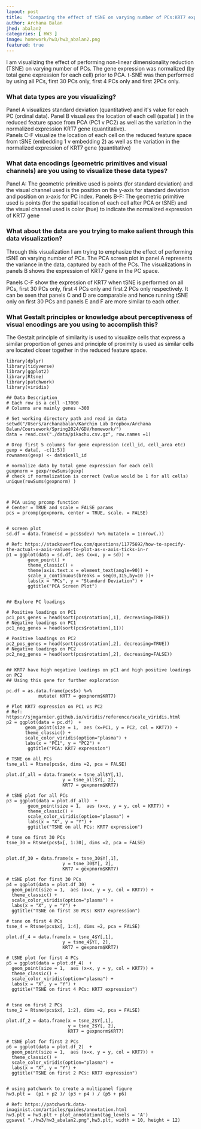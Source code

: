```yaml
---
layout: post
title:  "Comparing the effect of tSNE on varying number of PCs:KRT7 expression"
author: Archana Balan
jhed: abalan2
categories: [ HW3 ]
image: homework/hw3/hw3_abalan2.png
featured: true
---
```

I am visualizing the effect of performing non-linear dimensionality reduction (TSNE) on varying number of PCs.  The gene 
expression was normalized (by total gene expression for each cell) prior to PCA. t-SNE was then performed by using all PCs, first 
30 PCs only, first 4 PCs only and first 2PCs only. 

### What data types are you visualizing?
Panel A visualizes standard deviation (quantitative) and it's value for each PC (ordinal data). 
Panel B visualizes the location of each cell (spatial ) in the reduced feature space from PCA (PC1 v PC2) as well as the variation 
in the normalized expression  KRT7 gene (quantitative).  
Panels C-F visualize the location of each cell on the reduced feature space from tSNE (embedding 1 v embedding 2) as well as the 
variation in the normalized expression of KRT7 gene (quantitative)

### What data encodings (geometric primitives and visual channels) are you using to visualize these data types?
Panel A: The geometric primitive used is points (for standard deviation) and the visual channel used is the position on the y-axis 
for standard deviation and position on x-axis for PC index. 
Panels B-F: The geometric primitive used is points  (for the spatial location of each cell after PCA or tSNE) and the visual 
channel used is color (hue) to indicate the normalized expression of KRT7 gene 

### What about the data are you trying to make salient through this data visualization? 

Through this visualization I am trying to emphasize the effect of performing tSNE on varying number of PCs. The PCA screen plot in 
panel A represents the variance in the data, captured by each of the PCs. The visualizations in panels B shows the expression of 
KRT7 gene in the PC space. 

Panels  C-F show the expression of KRT7 when tSNE is performed on all PCs, first 30 PCs only, first 4 PCs only and first 2 PCs 
only respectively. It can be seen that panels C and D are comparable and hence running tSNE only on first 30 PCs and panels E and 
F are more similar to each other.

### What Gestalt principles or knowledge about perceptiveness of visual encodings are you using to accomplish this?

The Gestalt principle of similarity is used to visualize cells that express a similar proportion of genes and principle of 
proximity is used as similar cells are located closer together in the reduced feature space. 




```{r}
library(dplyr)
library(tidyverse)
library(ggplot2)
library(Rtsne)
library(patchwork)
library(viridis)

## Data Description
# Each row is a cell ~17000
# Columns are mainly genes ~300

# Set working directory path and read in data
setwd("/Users/archanabalan/Karchin Lab Dropbox/Archana Balan/Coursework/Spring2024/GDV/homework/")
data = read.csv("./data/pikachu.csv.gz", row.names =1)

# Drop first 5 columns for gene expression (cell_id, cell_area etc)
gexp = data[, -c(1:5)]
rownames(gexp) <- data$cell_id

# normalize data by total gene expression for each cell
gexpnorm = gexp/rowSums(gexp)
# check if normalization is correct (value would be 1 for all cells)
unique(rowSums(gexpnorm) )



# PCA using prcomp function
# Center = TRUE and scale = FALSE params
pcs = prcomp(gexpnorm, center = TRUE, scale. = FALSE)


# screen plot
sd.df = data.frame(sd = pcs$sdev) %>% mutate(x = 1:nrow(.))

# Ref: https://stackoverflow.com/questions/11775692/how-to-specify-the-actual-x-axis-values-to-plot-as-x-axis-ticks-in-r
p1 = ggplot(data = sd.df, aes (x=x, y = sd)) + 
        geom_point() +
        theme_classic() +
        theme(axis.text.x = element_text(angle=90)) +
        scale_x_continuous(breaks = seq(0,315,by=10 ))+
        labs(x = "PCs", y = "Standard Deviation") +
        ggtitle("PCA Screen Plot")


## Explore PC loadings

# Positive loadings on PC1
pc1_pos_genes = head(sort(pcs$rotation[,1], decreasing=TRUE))
# Negative loadings on PC1
pc1_neg_genes = head(sort(pcs$rotation[,1]))

# Positive loadings on PC2
pc2_pos_genes = head(sort(pcs$rotation[,2], decreasing=TRUE))
# Negative loadings on PC2
pc2_neg_genes = head(sort(pcs$rotation[,2], decreasing=FALSE))


## KRT7 have high negative loadings on pC1 and high positive loadings on PC2 
## Using this gene for further exploration

pc.df = as.data.frame(pcs$x) %>% 
            mutate( KRT7 = gexpnorm$KRT7)

# Plot KRT7 expression on PC1 vs PC2 
# Ref: https://sjmgarnier.github.io/viridis/reference/scale_viridis.html
p2 = ggplot(data = pc.df)  + 
       geom_point(size = 1,  aes (x=PC1, y = PC2, col = KRT7)) +
       theme_classic() + 
       scale_color_viridis(option="plasma") +
       labs(x = "PC1", y = "PC2") +
        ggtitle("PCA: KRT7 expression")

# TSNE on all PCs
tsne_all = Rtsne(pcs$x, dims =2, pca = FALSE)

plot.df_all = data.frame(x = tsne_all$Y[,1],
                     y = tsne_all$Y[, 2], 
                     KRT7 = gexpnorm$KRT7)

# tSNE plot for all PCs
p3 = ggplot(data = plot.df_all)  + 
        geom_point(size = 1,  aes (x=x, y = y, col = KRT7)) +
        theme_classic() + 
        scale_color_viridis(option="plasma") +
        labs(x = "X", y = "Y") +
        ggtitle("TSNE on all PCs: KRT7 expression")

# tsne on first 30 PCs
tsne_30 = Rtsne(pcs$x[, 1:30], dims =2, pca = FALSE)


plot.df_30 = data.frame(x = tsne_30$Y[,1],
                     y = tsne_30$Y[, 2], 
                     KRT7 = gexpnorm$KRT7)

# tSNE plot for first 30 PCs
p4 = ggplot(data = plot.df_30)  + 
  geom_point(size = 1,  aes (x=x, y = y, col = KRT7)) +
  theme_classic() + 
  scale_color_viridis(option="plasma") +
  labs(x = "X", y = "Y") +
  ggtitle("TSNE on first 30 PCs: KRT7 expression")

# tsne on first 4 PCs
tsne_4 = Rtsne(pcs$x[, 1:4], dims =2, pca = FALSE)

plot.df_4 = data.frame(x = tsne_4$Y[,1],
                     y = tsne_4$Y[, 2], 
                     KRT7 = gexpnorm$KRT7)

# tSNE plot for first 4 PCs
p5 = ggplot(data = plot.df_4)  + 
  geom_point(size = 1,  aes (x=x, y = y, col = KRT7)) +
  theme_classic() + 
  scale_color_viridis(option="plasma") +
  labs(x = "X", y = "Y") +
  ggtitle("TSNE on first 4 PCs: KRT7 expression")


# tsne on first 2 PCs
tsne_2 = Rtsne(pcs$x[, 1:2], dims =2, pca = FALSE)

plot.df_2 = data.frame(x = tsne_2$Y[,1],
                       y = tsne_2$Y[, 2], 
                       KRT7 = gexpnorm$KRT7)

# tSNE plot for first 2 PCs
p6 = ggplot(data = plot.df_2)  + 
  geom_point(size = 1,  aes (x=x, y = y, col = KRT7)) +
  theme_classic() + 
  scale_color_viridis(option="plasma") +
  labs(x = "X", y = "Y") +
  ggtitle("TSNE on first 2 PCs: KRT7 expression")


# using patchwork to create a multipanel figure
hw3.plt =  (p1 + p2 )/ (p3 + p4 ) / (p5 + p6) 

# Ref: https://patchwork.data-imaginist.com/articles/guides/annotation.html
hw3.plt = hw3.plt + plot_annotation(tag_levels = 'A')
ggsave( "./hw3/hw3_abalan2.png",hw3.plt, width = 10, height = 12)



```

